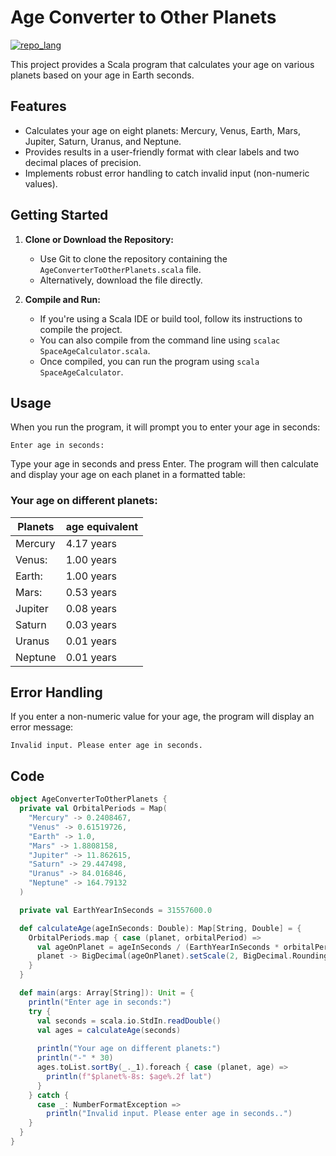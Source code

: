 # Age Converter to Other Planets
[![repo_lang](https://skillicons.dev/icons?i=scala)](#)

This project provides a Scala program that calculates your age on various planets based on your age in Earth seconds.

## Features

* Calculates your age on eight planets: Mercury, Venus, Earth, Mars, Jupiter, Saturn, Uranus, and Neptune.
* Provides results in a user-friendly format with clear labels and two decimal places of precision.
* Implements robust error handling to catch invalid input (non-numeric values).

## Getting Started

1. **Clone or Download the Repository:**
   - Use Git to clone the repository containing the `AgeConverterToOtherPlanets.scala` file.
   - Alternatively, download the file directly.

2. **Compile and Run:**
   - If you're using a Scala IDE or build tool, follow its instructions to compile the project.
   - You can also compile from the command line using `scalac SpaceAgeCalculator.scala`.
   - Once compiled, you can run the program using `scala SpaceAgeCalculator`.

## Usage

When you run the program, it will prompt you to enter your age in seconds:


    
    Enter age in seconds:
    
    
Type your age in seconds and press Enter. The program will then calculate and display your age on each planet in a formatted table:

### Your age on different planets:
Planets  | age equivalent
------------- | -------------
Mercury   |   4.17 years
Venus:  |    1.00 years
Earth:  |  1.00 years
Mars:    |   0.53 years
Jupiter  |  0.08 years
Saturn  | 0.03 years
Uranus  |  0.01 years
Neptune  | 0.01 years



## Error Handling

If you enter a non-numeric value for your age, the program will display an error message:

    Invalid input. Please enter age in seconds.


## Code

```scala
object AgeConverterToOtherPlanets {
  private val OrbitalPeriods = Map(
    "Mercury" -> 0.2408467,
    "Venus" -> 0.61519726,
    "Earth" -> 1.0,
    "Mars" -> 1.8808158,
    "Jupiter" -> 11.862615,
    "Saturn" -> 29.447498,
    "Uranus" -> 84.016846,
    "Neptune" -> 164.79132
  )

  private val EarthYearInSeconds = 31557600.0

  def calculateAge(ageInSeconds: Double): Map[String, Double] = {
    OrbitalPeriods.map { case (planet, orbitalPeriod) =>
      val ageOnPlanet = ageInSeconds / (EarthYearInSeconds * orbitalPeriod)
      planet -> BigDecimal(ageOnPlanet).setScale(2, BigDecimal.RoundingMode.HALF_UP).toDouble
    }
  }

  def main(args: Array[String]): Unit = {
    println("Enter age in seconds:")
    try {
      val seconds = scala.io.StdIn.readDouble()
      val ages = calculateAge(seconds)
      
      println("Your age on different planets:")
      println("-" * 30)
      ages.toList.sortBy(_._1).foreach { case (planet, age) =>
        println(f"$planet%-8s: $age%.2f lat")
      }
    } catch {
      case _: NumberFormatException => 
        println("Invalid input. Please enter age in seconds..")
    }
  }
}

```

